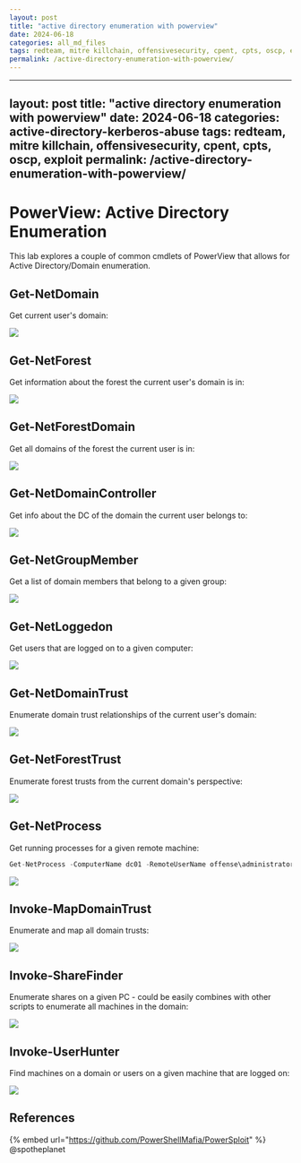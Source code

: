 ```yaml
---
layout: post
title: "active directory enumeration with powerview"
date: 2024-06-18
categories: all_md_files
tags: redteam, mitre killchain, offensivesecurity, cpent, cpts, oscp, exploit
permalink: /active-directory-enumeration-with-powerview/
---
```


---
layout: post
title: "active directory enumeration with powerview"
date: 2024-06-18
categories: active-directory-kerberos-abuse
tags: redteam, mitre killchain, offensivesecurity, cpent, cpts, oscp, exploit
permalink: /active-directory-enumeration-with-powerview/
---

# PowerView: Active Directory Enumeration

This lab explores a couple of common cmdlets of PowerView that allows for Active Directory/Domain enumeration.

## Get-NetDomain

Get current user's domain:

![](../../.gitbook/assets/powerview-getnetdomain.png)

## Get-NetForest

Get information about the forest the current user's domain is in:

![](../../.gitbook/assets/powerview-forestinfo.png)

## Get-NetForestDomain

Get all domains of the forest the current user is in:

![](../../.gitbook/assets/powerview-forest-domains.png)

## Get-NetDomainController

Get info about the DC of the domain the current user belongs to:

![](../../.gitbook/assets/powerview-getdc.png)

## Get-NetGroupMember

Get a list of domain members that belong to a given group:

![](../../.gitbook/assets/powerview-groups.png)

## Get-NetLoggedon

Get users that are logged on to a given computer:

![](../../.gitbook/assets/powerview-connected-users.png)

## Get-NetDomainTrust

Enumerate domain trust relationships of the current user's domain:

![](../../.gitbook/assets/powerview-domain-trusts.png)

## Get-NetForestTrust

Enumerate forest trusts from the current domain's perspective:

![](../../.gitbook/assets/powerview-foresttrusts.png)

## Get-NetProcess

Get running processes for a given remote machine:

```csharp
Get-NetProcess -ComputerName dc01 -RemoteUserName offense\administrator -RemotePassword 123456 | ft
```

![](<../../.gitbook/assets/Screenshot from 2018-11-02 10-11-17.png>)

## Invoke-MapDomainTrust

Enumerate and map all domain trusts:

![](../../.gitbook/assets/powerview-all-domain-trusts.png)

## Invoke-ShareFinder

Enumerate shares on a given PC - could be easily combines with other scripts to enumerate all machines in the domain:

![](../../.gitbook/assets/powerview-enumerate-shares.png)

## Invoke-UserHunter

Find machines on a domain or users on a given machine that are logged on:

![](../../.gitbook/assets/powerview-invoke-user-hunter.png)

## References

{% embed url="https://github.com/PowerShellMafia/PowerSploit" %}
@spotheplanet
